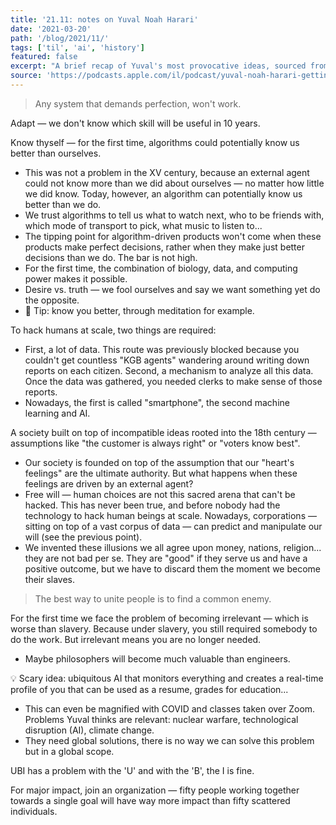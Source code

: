 ```yaml
---
title: '21.11: notes on Yuval Noah Harari'
date: '2021-03-20'
path: '/blog/2021/11/'
tags: ['til', 'ai', 'history']
featured: false
excerpt: "A brief recap of Yuval's most provocative ideas, sourced from his books, interviews, or other public appearances."
source: 'https://podcasts.apple.com/il/podcast/yuval-noah-harari-getting-interviewed/id1505257174'
---
```


> Any system that demands perfection, won't work.

Adapt — we don't know which skill will be useful in 10 years.

Know thyself — for the first time, algorithms could potentially know us better than ourselves.

- This was not a problem in the XV century, because an external agent could not know more than we did about ourselves — no matter how little we did know. Today, however, an algorithm can potentially know us better than we do.
- We trust algorithms to tell us what to watch next, who to be friends with, which mode of transport to pick, what music to listen to...
- The tipping point for algorithm-driven products won't come when these products make perfect decisions, rather when they make just better decisions than we do. The bar is not high.
- For the first time, the combination of biology, data, and computing power makes it possible.
- Desire vs. truth — we fool ourselves and say we want something yet do the opposite.
- 🤏 Tip: know you better, through meditation for example.

To hack humans at scale, two things are required:

- First, a lot of data. This route was previously blocked because you couldn't get countless "KGB agents" wandering around writing down reports on each citizen. Second, a mechanism to analyze all this data. Once the data was gathered, you needed clerks to make sense of those reports.
- Nowadays, the first is called "smartphone", the second machine learning and AI.

A society built on top of incompatible ideas rooted into the 18th century — assumptions like "the customer is always right" or "voters know best".

- Our society is founded on top of the assumption that our "heart's feelings" are the ultimate authority. But what happens when these feelings are driven by an external agent?
- Free will — human choices are not this sacred arena that can't be hacked. This has never been true, and before nobody had the technology to hack human beings at scale. Nowadays, corporations — sitting on top of a vast corpus of data — can predict and manipulate our will (see the previous point).
- We invented these illusions we all agree upon money, nations, religion... they are not bad per se. They are "good" if they serve us and have a positive outcome, but we have to discard them the moment we become their slaves.

> The best way to unite people is to find a common enemy.

For the first time we face the problem of becoming irrelevant — which is worse than slavery. Because under slavery, you still required somebody to do the work. But irrelevant means you are no longer needed.

- Maybe philosophers will become much valuable than engineers.

💡 Scary idea: ubiquitous AI that monitors everything and creates a real-time profile of you that can be used as a resume, grades for education...

- This can even be magnified with COVID and classes taken over Zoom.
  Problems Yuval thinks are relevant: nuclear warfare, technological disruption (AI), climate change.
- They need global solutions, there is no way we can solve this problem but in a global scope.

UBI has a problem with the 'U' and with the 'B', the I is fine.

For major impact, join an organization — fifty people working together towards a single goal will have way more impact than fifty scattered individuals.
